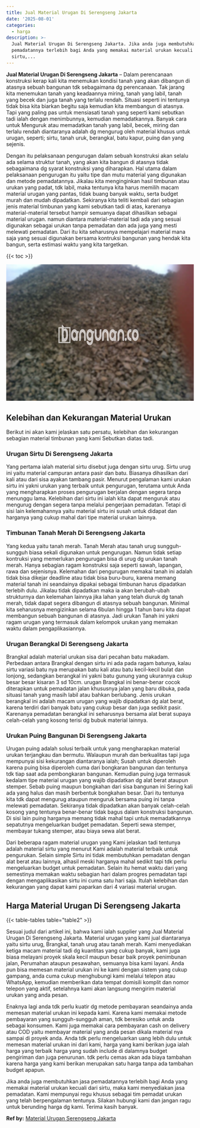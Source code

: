 ```yaml
---
title: Jual Material Urugan Di Serengseng Jakarta
date: '2025-08-01'
categories:
  - harga
description: >-
  Jual Material Urugan Di Serengseng Jakarta. Jika anda juga membutuhkan jasa
  pemadatannya terlebih bagi Anda yang memakai material urukan kecuali dari
  sirtu,...
---
```


**Jual Material Urugan Di Serengseng Jakarta** – Dalam perencanaan konstruksi kerap kali kita menemukan kondisi tanah yang akan dibangun di atasnya sebuah bangunan tdk sebagaimana dg perencanaan. Tak jarang kita menemukan tanah yang keadaannya miring, tanah yang labil, tanah yang becek dan juga tanah yang terlalu rendah. Situasi seperti ini tentunya tidak bisa kita biarkan begitu saja kemudian kita membangun di atasnya. Tapi yang paling pas untuk mensiasati tanah yang seperti kami sebutkan tadi ialah dengan menimbunnya, kemudian memadatkannya. Banyak cara untuk Menguruk atau memadatkan tanah yang labil, becek, miring dan terlalu rendah diantaranya adalah dg mengurug oleh material khusus untuk urugan, seperti; sirtu, tanah uruk, berangkal, batu kapur, puing dan yang sejenis.

Dengan itu pelaksanaan pengurugan dalam sebuah konstruksi akan selalu ada selama struktur tanah, yang akan kita bangun di atasnya tidak sebagaimana dg syarat konstruksi yang diharapkan. Hal utama dalam pelaksanaan pengurugan itu yaitu tipe dan mutu material yang digunakan dan metode pemadatannya. Jikalau kita menginginkan hasil timbunan atau urukan yang padat, tdk labil, maka tentunya kita harus memilih macam material urugan yang pantas, tidak buang banyak waktu, serta budget murah dan mudah dipadatkan. Sekiranya kita teliti kembali dari sebagian jenis material timbunan yang kami sebutkan tadi di atas, karenanya material-material tersebut hampir semuanya dapat dihasilkan sebagai material urugan. namun diantara material-material tadi ada yang sesuai digunakan sebagai urukan tanpa pemadatan dan ada juga yang mesti melewati pemadatan. Dari itu kita seharusnya mempelajari material mana saja yang sesuai digunakan bersama kontruksi bangunan yang hendak kita bangun, serta estimasi waktu yang kita targetkan.

{{< toc >}}

![Jual Material Urugan Di Serengseng Jakarta](/images/jual-urugan-13.png)

## Kelebihan dan Kekurangan Material Urukan

Berikut ini akan kami jelaskan satu persatu, kelebihan dan kekurangan sebagian material timbunan yang kami Sebutkan diatas tadi.

### Urugan Sirtu Di Serengseng Jakarta

Yang pertama ialah material sirtu disebut juga dengan sirtu urug. Sirtu urug ini yaitu material campuran antara pasir dan batu. Biasanya dihasilkan dari kali atau dari sisa ayakan tambang pasir. Menurut pengalaman kami urukan sirtu ini yakni urukan yang terbaik untuk pengurugan, terutama untuk Anda yang mengharapkan proses pengurugan berjalan dengan segera tanpa menunggu lama. Kelebihan dari sirtu ini ialah kita dapat menguruk atau mengurug dengan segera tanpa melalui pengerjaan pemadatan. Tetapi di sisi lain kelemahannya yaitu material sirtu ini susah untuk didapat dan harganya yang cukup mahal dari tipe material urukan lainnya.

### Timbunan Tanah Merah Di Serengseng Jakarta

Yang kedua yaitu tanah merah. Tanah Merah atau tanah urug sungguh-sungguh biasa sekali digunakan untuk pengurugan. Namun tidak setiap kontruksi yang memerlukan pengurugan bisa di urug dg urukan tanah merah. Hanya sebagian ragam konstruksi saja seperti sawah, lapangan, rawa dan sejenisnya. Kelemahan dari pengurugan memakai tanah ini adalah tidak bisa dikejar deadline atau tidak bisa buru-buru, karena memang material tanah ini seandainya dipakai sebagai timbunan harus dipadatkan terlebih dulu. Jikalau tidak dipadatkan maka ia akan berubah-ubah strukturnya dan kelemahan lainnya jika lahan yang telah diuruk dg tanah merah, tidak dapat segera dibangun di atasnya sebuah bangunan. Minimal kita seharusnya mengizinkan selama 6bulan hingga 1 tahun baru kita dapat membangun sebuah bangunan di atasnya. Jadi urukan Tanah ini yakni ragam urugan yang termasuk dalam kelompok urukan yang memakan waktu dalam pengaplikasiannya.

### Urugan Berangkal Di Serengseng Jakarta

Brangkal adalah material urukan sisa dari pecahan batu makadam. Perbedaan antara Brangkal dengan sirtu ini ada pada ragam batunya, kalau sirtu variasi batu nya merupakan batu kali atau batu kecil-kecil bulat dan lonjong, sedangkan berangkal ini yakni batu gunung yang ukurannya cukup besar besar kisaran 3 sd 10cm. urugan Brangkal ini benar-benar cocok diterapkan untuk pemadatan jalan khususnya jalan yang baru dibuka, pada situasi tanah yang masih labil atau bahkan berlubang. Jenis urukan berangkal ini adalah macam urugan yang wajib dipadatkan dg alat berat, karena terdiri dari banyak batu yang cukup besar dan juga sedikit pasir. Karenanya pemadatan berangkal ini seharusnya bersama alat berat supaya celah-celah yang kosong terisi dg bubuk material lainnya.

### Urukan Puing Bangunan Di Serengseng Jakarta

Urugan puing adalah solusi terbaik untuk yang mengharapkan material urukan terjangkau dan bermutu. Walaupun murah dan berkualitas tapi juga mempunyai sisi kekurangan diantaranya ialah; Susah untuk diperoleh karena puing bisa diperoleh cuma dari bongkaran bangunan dan tentunya tdk tiap saat ada pembongkaran bangunan. Kemudian puing juga termasuk kedalam tipe material urugan yang wajib dipadatkan dg alat berat ataupun stemper. Sebab puing maupun bongkahan dari sisa bangunan ini Sering kali ada yang halus dan masih berbentuk bongkahan besar. Dari itu tentunya kita tdk dapat mengurug ataupun menguruk bersama puing ini tanpa melewati pemadatan. Sekiranya tidak dipadatkan akan banyak celah-celah kosong yang tentunya benar-benar tidak bagus dalam konstruksi bangunan. Di sisi lain puing harganya memang tidak mahal tapi untuk memadatkannya sepatutnya mengeluarkan budget pemadatan. Seperti sewa stemper, membayar tukang stemper, atau biaya sewa alat berat.

Dari beberapa ragam material urugan yang Kami jelaskan tadi tentunya adalah material sirtu yang menurut Kami adalah material terbaik untuk pengurukan. Selain simple Sirtu ini tidak membutuhkan pemadatan dengan alat berat atau lainnya, alhasil meski harganya mahal sedikit tapi tdk perlu mengeluarkan budget untuk pemadatan. Selain itu hemat waktu dari yang semestinya memakan waktu sebagian hari dalam progres pemadatan tapi dengan mengaplikasikan sirtu ini cuma satu hari saja. Itulah kelebihan dan kekurangan yang dapat kami paparkan dari 4 variasi material urugan.

## Harga Material Urugan Di Serengseng Jakarta

{{< table-tables table="table2" >}}

Sesuai judul dari artikel ini, bahwa kami ialah supplier yang Jual Material Urugan Di Serengseng Jakarta. Material urugan yang kami jual diantaranya yaitu sirtu urug, Brangkal, tanah urug atau tanah merah. Kami menyediakan ketiga macam material tadi dg kuantitas yang cukup banyak, kami juga biasa melayani proyek skala kecil maupun besar baik proyek penimbunan jalan, Perumahan ataupun pesawahan, semuanya bisa kami layani. Anda pun bisa memesan material urukan ini ke kami dengan sistem yang cukup gampang, anda cuma cukup menghubungi kami melalui telepon atau WhatsApp, kemudian memberikan data tempat domisili komplit dan nomor telepon yang aktif, setelahnya kami akan langsung mengirim material urukan yang anda pesan.

Enaknya lagi anda tdk perlu kuatir dg metode pembayaran seandainya anda memesan material urukan ini kepada kami. Karena kami memakai metode pembayaran yang sungguh-sungguh aman, tdk beresiko untuk anda sebagai konsumen. Kami juga memakai cara pembayaran cash on delivery atau COD yaitu membayar material yang anda pesan dikala material nya sampai di proyek anda. Anda tdk perlu mengeluarkan uang lebih dulu untuk memesan material urukan ini dari kami, harga yang kami berikan juga ialah harga yang terbaik harga yang sudah include di dalamnya budget pengiriman dan juga penurunan. tdk perlu cemas akan ada biaya tambahan karena harga yang kami berikan merupakan satu harga tanpa ada tambahan budget apapun.

Jika anda juga membutuhkan jasa pemadatannya terlebih bagi Anda yang memakai material urukan kecuali dari sirtu, maka kami menyediakan jasa pemadatan. Kami mempunyai regu khusus sebagai tim pemadat urukan yang telah berpengalaman tentunya. Silakan hubungi kami dan jangan ragu untuk berunding harga dg kami. Terima kasih banyak.

**Ref by:** [Material Urugan Serengseng Jakarta](https://id.wikipedia.org/wiki/Material)
